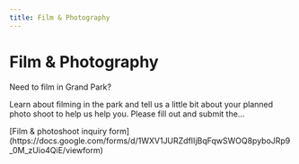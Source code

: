 ```yaml
---
title: Film & Photography
---
```


Film & Photography
==================

Need to film in Grand Park?

Learn about filming in the park and tell us a little bit about your planned photo shoot to help us help you. Please fill out and submit the…

<p class="action" markdown="1">
[Film & photoshoot inquiry form](https://docs.google.com/forms/d/1WXV1JURZdfIIjBqFqwSWOQ8pyboJRp9_0M_zUio4QiE/viewform)
</p>
